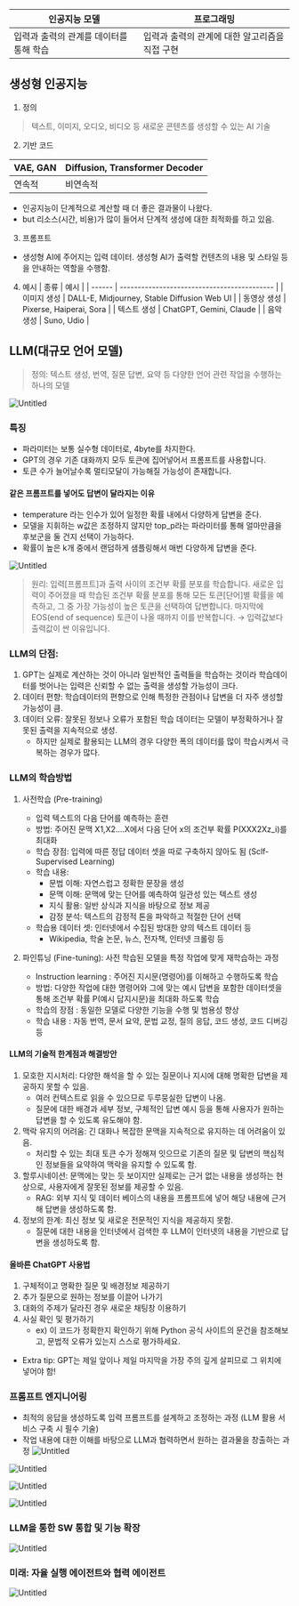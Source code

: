 | 인공지능 모델                | 프로그래밍                      |
| ---------------------- | -------------------------- |
| 입력과 출력의 관계를 데이터를 통해 학습 | 입력과 출력의 관계에 대한 알고리즘을 직접 구현 |
## 생성형 인공지능

1. 정의
> 텍스트, 이미지, 오디오, 비디오 등 새로운 콘텐츠를 생성할 수 있는 AI 기술

2. 기반 코드

|VAE, GAN | Diffusion, Transformer Decoder|
|----------|-----------------------------------|
| 연속적 | 비연속적 |
- 인공지능이 단계적으로 계산할 때 더 좋은 결과물이 나왔다.
- but 리소스(시간, 비용)가 많이 들어서 단계적 생성에 대한 최적화를 하고 있음.

3. 프롬프트
- 생성형 AI에 주어지는 입력 데이터. 생성형 AI가 출력할 컨텐츠의 내용 및 스타일 등을 안내하는 역할을 수행함.

4. 예시
| 종류     | 예시                                          |
| ------ | ------------------------------------------- |
| 이미지 생성 | DALL-E, Midjourney, Stable Diffusion Web UI |
| 동영상 생성 | Pixerse, Haiperai, Sora                     |
| 텍스트 생성 | ChatGPT, Gemini, Claude                     |
| 음악 생성  | Suno, Udio                                  |

## LLM(대규모 언어 모델)

> 정의: 텍스트 생성, 번역, 질문 답변, 요약 등 다양한 언어 관련 작업을 수행하는 하나의 모델

![Untitled](Image/LISTOFLLM.png)
### 특징
- 파라미터는 보통 실수형 데이터로, 4byte를 차지한다.
- GPT의 경우 기존 대화까지 모두 토큰에 집어넣어서 프롬프트를 사용합니다.
- 토큰 수가 늘어날수록 멀티모달이 가능해질 가능성이 존재합니다.

#### 같은 프롬프트를 넣어도 답변이 달라지는 이유
- temperature 라는 인수가 있어 일정한 확률 내에서 다양하게 답변을 준다.
- 모델을 지휘하는 w값은 조정하지 않지만 top_p라는 파라미터를 통해 얼마만큼을 후보군을 둘 건지 선택이 가능하다.
- 확률이 높은 k개 중에서 랜덤하게 샘플링해서 매번 다양하게 답변을 준다.

![Untitled](Image/Word_Principle.png)

> 원리: 
> 입력[프롬프트]과 출력 사이의 조건부 확률 분포를 학습합니다. 새로운 입력이 주어졌을 때 학습된 조건부 확률 분포를 통해 모든 토큰[단어]별 확률을 예측하고, 그 중 가장 가능성이 높은 토큰을 선택하여 답변합니다.
> 마지막에 EOS(end of sequence) 토큰이 나올 때까지 이를 반복합니다.
> → 입력값보다 출력값이 싼 이유입니다.

### LLM의 단점:
1. GPT는 실제로 계산하는 것이 아니라 일반적인 출력들을 학습하는 것이라 학습데이터를 벗어나는 입력은 신뢰할 수 없는 출력을 생성할 가능성이 크다.
2. 데이터 편향: 학습데이터의 편향으로 인해 특정한 관점이나 답변을 더 자주 생성할 가능성이 큼.
3.  데이터 오류: 잘못된 정보나 오류가 포함된 학습 데이터는 모델이 부정확하거나 잘못된 출력을 지속적으로 생성.
	- 하지만 실제로 활용되는 LLM의 경우 다양한 폭의 데이터를 많이 학습시켜서 극복하는 경우가 많다.

### LLM의 학습방법

1. 사전학습 (Pre-training)
	- 입력 텍스트의 다음 단어를 예측하는 훈련
	- 방법: 주어진 문맥 X1,X2....X에서 다음 단어 x의 조건부 확률 P(XXX2Xz_i)를 최대화
	- 학습 장점: 입력에 따른 정답 데이터 셋을 따로 구축하지 않아도 됨 (Sclf-Supervised Learning)
	- 학습 내용:
		- 문법 이해: 자연스럽고 정확한 문장을 생성
		- 문맥 이해: 문맥에 맞는 단어를 예측하여 일관성 있는 텍스트 생성
		- 지식 활용: 일반 상식과 지식을 바탕으로 정보 제공
		- 감정 분석: 텍스트의 감정적 톤을 파악하고 적절한 단어 선택
	- 학습용 데이터 셋: 인터넷에서 수집된 방대한 양의 텍스트 데이터 등
		- Wikipedia, 학술 논문, 뉴스, 전자책, 인터넷 크롤링 등

2. 파인튜닝 (Fine-tuning): 사전 학습된 모델을 특정 작업에 맞게 재학습하는 과정
	- Instruction learning : 주어진 지시문(명령어)를 이해하고 수행하도록 학습
	- 방법: 다양한 작업에 대한 명령어와 그에 맞는 예시 답변을 포함한 데이터셋을 통해 조건부 확률 P(예시 답지시문)을 최대화 하도록 학습
	- 학습의 장점 : 동일한 모델로 다양한 기능을 수행 및 범용성 향상
	- 학습 내용 : 자동 번역, 문서 요약, 문법 교정, 질의 응답, 코드 생성, 코드 디버깅 등

#### LLM의 기술적 한계점과 해결방안

1. 모호한 지시처리: 다양한 해석을 할 수 있는 질문이나 지시에 대해 명확한 답변을 제공하지 못할 수 있음.
    - 여러 컨텍스트로 읽을 수 있으므로 두루뭉실한 답변이 나옴.
    - 질문에 대한 배경과 세부 정보, 구체적인 답변 예시 등을 통해 사용자가 원하는 답변을 할 수 있도록 유도해야 함.
2. 맥락 유지의 어려움: 긴 대화나 복잡한 문맥을 지속적으로 유지하는 데 어려움이 있음.
    - 처리할 수 있는 최대 토큰 수가 정해져 잇으므로 기존의 질문 및 답변의 핵심적인 정보들을 요약하여 맥락을 유지할 수 있도록 함.
3. 할루시네이션: 문맥에는 맞는 듯 보이지만 실제로는 근거 없는 내용을 생성하는 현상으로, 사용자에게 잘못된 정보를 제공할 수 있음.
    - RAG: 외부 지식 및 데이터 베이스의 내용을 프롬프트에 넣어 해당 내용에 근거해 답변을 생성하도록 함.
4. 정보의 한계: 최신 정보 및 새로운 전문적인 지식을 제공하지 못함.
    - 질문에 대한 내용을 인터넷에서 검색한 후 LLM이 인터넷의 내용을 기반으로 답변을 생성하도록 함.

#### 올바른 ChatGPT 사용법
1. 구체적이고 명확한 질문 및 배경정보 제공하기
2. 추가 질문으로 원하는 정보를 이끌어 나가기
3. 대화의 주제가 달라진 경우 새로운 채팅창 이용하기
4. 사실 확인 및 평가하기
    - ex) 이 코드가 정확한지 확인하기 위해 Python 공식 사이트의 문건을 참조해보고, 문법적 오류가 있는지 스스로 평가하세요.

- Extra tip: GPT는 제일 앞이나 제일 마지막을 가장 주의 깊게 살피므로 그 위치에 넣어야 함!

### 프롬프트 엔지니어링

- 최적의 응답을 생성하도록 입력 프롬프트를 설계하고 조정하는 과정 (LLM 활용 서비스 구축 시 필수 기술)
- 작업 내용에 대한 이해를 바탕으로 LLM과 협력하면서 원하는 결과물을 창출하는 과정
![Untitled](Image/PE_structure.png)

![Untitled](Image/PE_basic1.png)

![Untitled](Image/PE_basic2.png)

![Untitled](Image/PE_basic3.png)

### LLM을 통한 SW 통합 및 기능 확장

![Untitled](Image/PE_inteex.png)

### 미래: 자율 실행 에이전트와 협력 에이전트

![Untitled](Image/PE_AACA.png)
